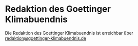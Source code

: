 # Redaktion des Goettinger Klimabuendnis

Die Redaktion des Goettinger Klimabuendnis ist erreichbar über
redaktion@goettinger-klimabuendnis.de
